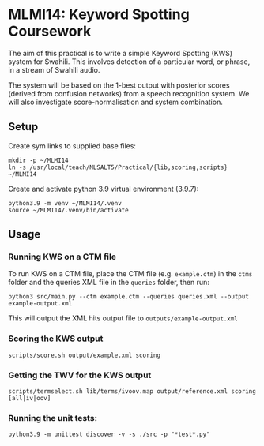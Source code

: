 # MLMI14: Keyword Spotting Coursework

The aim of this practical is to write a simple Keyword Spotting (KWS) system for
Swahili. This involves detection of a particular word, or phrase, in a stream of
Swahili audio.

The system will be based on the 1-best output with posterior
scores (derived from confusion networks) from a speech recognition system. We
will also investigate score-normalisation and system combination.

## Setup

Create sym links to supplied base files:
```
mkdir -p ~/MLMI14
ln -s /usr/local/teach/MLSALT5/Practical/{lib,scoring,scripts} ~/MLMI14
```

Create and activate python 3.9 virtual environment (3.9.7):
```
python3.9 -m venv ~/MLMI14/.venv
source ~/MLMI14/.venv/bin/activate
```

## Usage

### Running KWS on a CTM file

To run KWS on a CTM file, place the CTM file (e.g. `example.ctm`) in the `ctms` folder and the
queries XML file in the `queries` folder, then run:
```
python3 src/main.py --ctm example.ctm --queries queries.xml --output example-output.xml
```

This will output the XML hits output file to `outputs/example-output.xml`

### Scoring the KWS output

```
scripts/score.sh output/example.xml scoring
```

### Getting the TWV for the KWS output

```
scripts/termselect.sh lib/terms/ivoov.map output/reference.xml scoring [all|iv|oov]
```

### Running the unit tests:
```
python3.9 -m unittest discover -v -s ./src -p "*test*.py"
```
